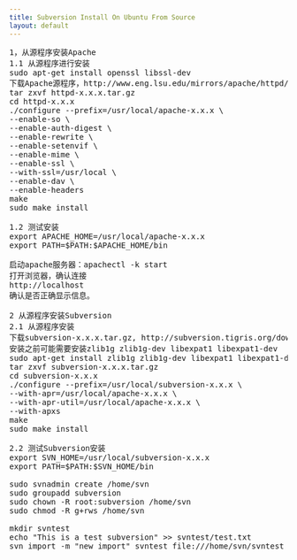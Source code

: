 ```yaml
---
title: Subversion Install On Ubuntu From Source
layout: default
---
```


<pre>
1，从源程序安装Apache
1.1 从源程序进行安装
sudo apt-get install openssl libssl-dev
下载Apache源程序，http://www.eng.lsu.edu/mirrors/apache/httpd/httpd-x.x.x.tar.gz
tar zxvf httpd-x.x.x.tar.gz
cd httpd-x.x.x
./configure --prefix=/usr/local/apache-x.x.x \
--enable-so \
--enable-auth-digest \
--enable-rewrite \
--enable-setenvif \
--enable-mime \
--enable-ssl \
--with-ssl=/usr/local \
--enable-dav \
--enable-headers
make
sudo make install

1.2 测试安装
export APACHE_HOME=/usr/local/apache-x.x.x
export PATH=$PATH:$APACHE_HOME/bin

启动apache服务器：apachectl -k start
打开浏览器，确认连接
http://localhost
确认是否正确显示信息。

2 从源程序安装Subversion
2.1 从源程序安装
下载subversion-x.x.x.tar.gz, http://subversion.tigris.org/downloads/subversion-x.x.x.tar.gz
安装之前可能需要安装zlib1g zlib1g-dev libexpat1 libexpat1-dev
sudo apt-get install zlib1g zlib1g-dev libexpat1 libexpat1-dev
tar zxvf subversion-x.x.x.tar.gz
cd subversion-x.x.x
./configure --prefix=/usr/local/subversion-x.x.x \
--with-apr=/usr/local/apache-x.x.x \
--with-apr-util=/usr/local/apache-x.x.x \
--with-apxs
make
sudo make install

2.2 测试Subversion安装
export SVN_HOME=/usr/local/subversion-x.x.x
export PATH=$PATH:$SVN_HOME/bin

sudo svnadmin create /home/svn
sudo groupadd subversion
sudo chown -R root:subversion /home/svn
sudo chmod -R g+rws /home/svn

mkdir svntest
echo "This is a test subversion" >> svntest/test.txt
svn import -m "new import" svntest file:///home/svn/svntest

</pre>
